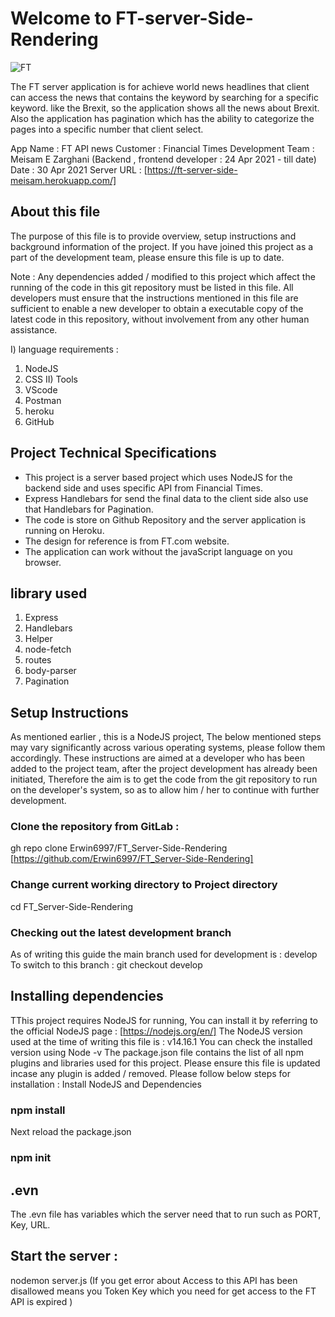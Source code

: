 # Welcome to FT-server-Side-Rendering

![FT](https://www.samanthaettus.com/wp-content/uploads/2014/08/ft-logo.png)

The FT server application is for achieve world news headlines that client can access the news that contains the keyword by searching for a specific keyword. like the Brexit, so the application shows all the news about Brexit.
Also the application has pagination which has the ability to categorize the pages into a specific number that client select.

App Name : FT API news 
Customer : Financial Times 
Development Team : Meisam E Zarghani (Backend , frontend developer : 24 Apr 2021 - till date) 
Date : 30 Apr 2021
Server URL : [https://ft-server-side-meisam.herokuapp.com/]

## About this file
The purpose of this file is to provide overview, setup instructions and background information of the project. If you have joined this project as a part of the development team, please ensure this file is up to date.

Note : Any dependencies added / modified to this project which affect the running of the code in this git repository must be listed in this file. All developers must ensure that the instructions mentioned in this file are sufficient to enable a new developer to obtain a executable copy of the latest code in this repository, without involvement from any other human assistance.

I) language requirements :
   1) NodeJS
   4) CSS
   II) Tools
   1) VScode
   2) Postman
   3) heroku
   4) GitHub

## Project Technical Specifications
* This project is a server based project which uses NodeJS for the backend side and uses specific API from Financial Times.
* Express Handlebars for send the final data to the client side also use that Handlebars for Pagination.
* The code is store on Github Repository and the server application is running on Heroku.
* The design for reference is from FT.com website.
* The application can work without the javaScript language on you browser.

## library used
   1) Express
   2) Handlebars
   3) Helper
   4) node-fetch
   5) routes
   6) body-parser
   7) Pagination

## Setup Instructions
As mentioned earlier , this is a NodeJS project, The below mentioned steps may vary significantly across various operating systems, please follow them accordingly.
These instructions are aimed at a developer who has been added to the project team, after the project development has already been initiated, Therefore the aim is to get the code from the git repository to run on the developer's system, so as to allow him / her to continue with further development.

### Clone the repository from GitLab :
gh repo clone Erwin6997/FT_Server-Side-Rendering
[https://github.com/Erwin6997/FT_Server-Side-Rendering]

### Change current working directory to Project directory
cd FT_Server-Side-Rendering

### Checking out the latest development branch
As of writing this guide the main branch used for development is : develop
To switch to this branch : git checkout develop

## Installing dependencies
TThis project requires NodeJS for running, You can install it by referring to the official NodeJS page : [https://nodejs.org/en/] 
The NodeJS version used at the time of writing this file is : v14.16.1 You can check the installed version using Node -v The package.json file contains the list of all npm plugins and libraries used for this project. 
Please ensure this file is updated incase any plugin is added / removed. 
Please follow below steps for installation : 
Install NodeJS and Dependencies 
### npm install 
Next reload the package.json 
### npm init

## .evn
The .evn file has variables which the server need that to run such as PORT, Key, URL.
## Start the server :
nodemon server.js
(If you get error about Access to this API has been disallowed means you Token Key which you need for get access to the FT API is expired )
